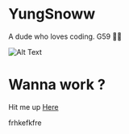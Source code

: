 # YungSnoww
A dude who loves coding. G59 🤍🖤


![Alt Text](https://media.giphy.com/media/vFKqnCdLPNOKc/giphy.gif)
# Wanna work ?
Hit me up [Here](https://t.me/yungsnoww)

frhkefkfre
